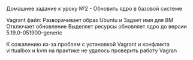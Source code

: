 Домашнее задание к уроку №2 - Обновить ядро в базовой системе

Vagrant файл:
Разворачивает образ Ubuntu и 
Задает имя для ВМ
Отключает обновление 
Выделяет ресурсы 
обновляет ядро до версии 5.19.0-051900-generic

К сожалению из-за проблем с установкой Vagrant и конфликта virtualbox и kvm на практике не удалось проверить работу Vagran